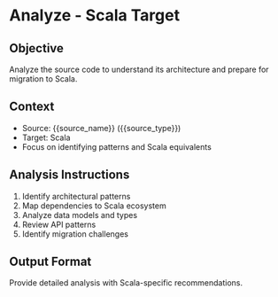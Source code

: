 # Analyze - Scala Target

## Objective
Analyze the source code to understand its architecture and prepare for migration to Scala.

## Context
- Source: {{source_name}} ({{source_type}})
- Target: Scala
- Focus on identifying patterns and Scala equivalents

## Analysis Instructions
1. Identify architectural patterns
2. Map dependencies to Scala ecosystem
3. Analyze data models and types
4. Review API patterns
5. Identify migration challenges

## Output Format
Provide detailed analysis with Scala-specific recommendations.
